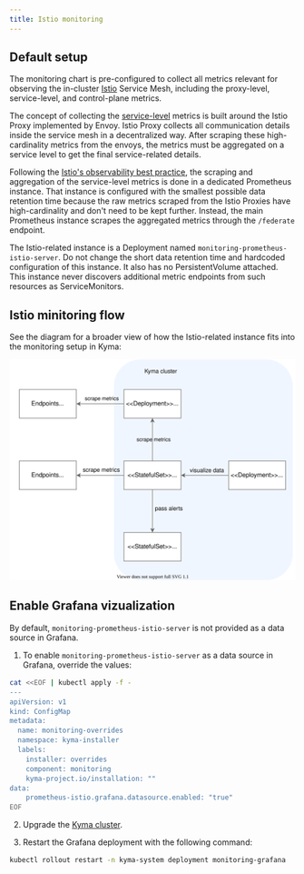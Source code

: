```yaml
---
title: Istio monitoring
---
```


## Default setup

The monitoring chart is pre-configured to collect all metrics relevant for observing the in-cluster [Istio](https://istio.io/latest/docs/concepts/observability/) Service Mesh, including the proxy-level, service-level, and control-plane metrics.

The concept of collecting the [service-level](https://istio.io/latest/docs/concepts/observability/#service-level-metrics) metrics is built around the Istio Proxy implemented by Envoy. Istio Proxy collects all communication details inside the service mesh in a decentralized way. After scraping these high-cardinality metrics from the envoys, the metrics must be aggregated on a service level to get the final service-related details.

Following the [Istio's observability best practice](https://istio.io/latest/docs/ops/best-practices/observability/), the scraping and aggregation of the service-level metrics is done in a dedicated Prometheus instance. That instance is configured with the smallest possible data retention time because the raw metrics scraped from the Istio Proxies have high-cardinality and don't need to be kept further. Instead, the main Prometheus instance scrapes the aggregated metrics through the `/federate` endpoint.

The Istio-related instance is a Deployment named `monitoring-prometheus-istio-server`. Do not change the short data retention time and hardcoded configuration of this instance. It also has no PersistentVolume attached. This instance never discovers additional metric endpoints from such resources as ServiceMonitors.

## Istio minitoring flow

See the diagram for a broader view of how the Istio-related instance fits into the monitoring setup in Kyma:

![Istio Monitoring](./assets/monitoring-istio.svg)

## Enable Grafana vizualization

By default, `monitoring-prometheus-istio-server` is not provided as a data source in Grafana.

1. To enable `monitoring-prometheus-istio-server` as a data source in Grafana, override the values:

  ```bash
  cat <<EOF | kubectl apply -f -
  ---
  apiVersion: v1
  kind: ConfigMap
  metadata:
    name: monitoring-overrides
    namespace: kyma-installer
    labels:
      installer: overrides
      component: monitoring
      kyma-project.io/installation: ""
  data:
      prometheus-istio.grafana.datasource.enabled: "true"
  EOF
  ```

2. Upgrade the [Kyma cluster](../../../04-operation-guides/operations/05-upgrade-kyma.md).

3. Restart the Grafana deployment with the following command:

  ```bash
  kubectl rollout restart -n kyma-system deployment monitoring-grafana
  ```
